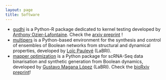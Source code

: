 ```yaml
---
layout: page
title: Software
---
```


- [gudhi](https://github.com/AnthoOzier/ktest) is a Python-R package dedicated to kernel testing developed by [Anthony Ozier-Lafontaine](https://github.com/AnthoOzier/ktest). Check the [arxiv preprint](https://arxiv.org/abs/2307.08509) !
- [multipers](https://github.com/bnediction/bonesis) is a Python-based environment for the synthesis and control of ensembles of Boolean networks from structural and dynamical properties, developed by [Loïc Paulevé](https://loicpauleve.name) (LaBRI).
- [mapper optimization](https://github.com/bnediction/scBoolSeq) is a Python package for scRNA-Seq data binarisation and synthetic generation from Boolean dynamics, developed by [Gustavo Magana López](https://gmagannadevelop.github.io/) (LaBRI). Check the [bioRxiv preprint](https://www.biorxiv.org/content/10.1101/2023.10.23.563518v1.full)!
